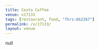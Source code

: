 ```yaml
---
title: Costa Coffee
venue: v17133
tags: [restaurant, food, "fhrs:662267"]
permalink: /v/17133/
layout: venue
---
```

null